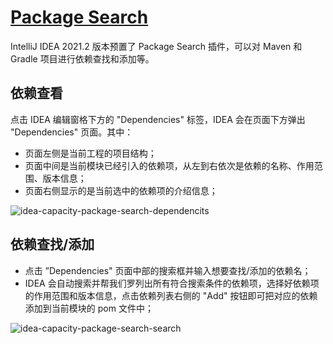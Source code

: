 # [Package Search](https://plugins.jetbrains.com/plugin/12507-package-search)

IntelliJ IDEA 2021.2 版本预置了 Package Search 插件，可以对 Maven 和 Gradle 项目进行依赖查找和添加等。

## 依赖查看

点击 IDEA 编辑窗格下方的 "Dependencies" 标签，IDEA 会在页面下方弹出 "Dependencies" 页面。其中：

- 页面左侧是当前工程的项目结构；
- 页面中间是当前模块已经引入的依赖项，从左到右依次是依赖的名称、作用范围、版本信息；
- 页面右侧显示的是当前选中的依赖项的介绍信息；

![idea-capacity-package-search-dependencits](https://rmt.ladydaily.com/fetch/seven/storage/image-20210805052458557.png)

## 依赖查找/添加

- 点击 ”Dependencies" 页面中部的搜索框并输入想要查找/添加的依赖名；
- IDEA 会自动搜索并帮我们罗列出所有符合搜索条件的依赖项，选择好依赖项的作用范围和版本信息，点击依赖列表右侧的 "Add" 按钮即可把对应的依赖添加到当前模块的 pom 文件中；

![idea-capacity-package-search-search](https://rmt.ladydaily.com/fetch/seven/storage/image-20210805051353702.png)
